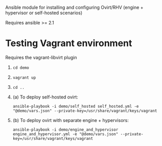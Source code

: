Ansible module for installing and configuring Ovirt/RHV (engine + hypervisor or self-hosted scenarios)

Requires ansible >= 2.1

# Testing Vagrant environment
Requires the vagrant-libvirt plugin

1. `cd demo`

1. `vagrant up`

1. `cd ..`

1. (a) To deploy self-hosted ovirt:

    `ansible-playbook -i demo/self_hosted self_hosted.yml -e "@demo/vars.json" --private-key=/usr/share/vagrant/keys/vagrant`

1. (b) To deploy ovirt with separate engine + hypervisors:

    `ansible-playbook -i demo/engine_and_hypervisor engine_and_hypervisor.yml -e "@demo/vars.json" --private-key=/usr/share/vagrant/keys/vagrant`
